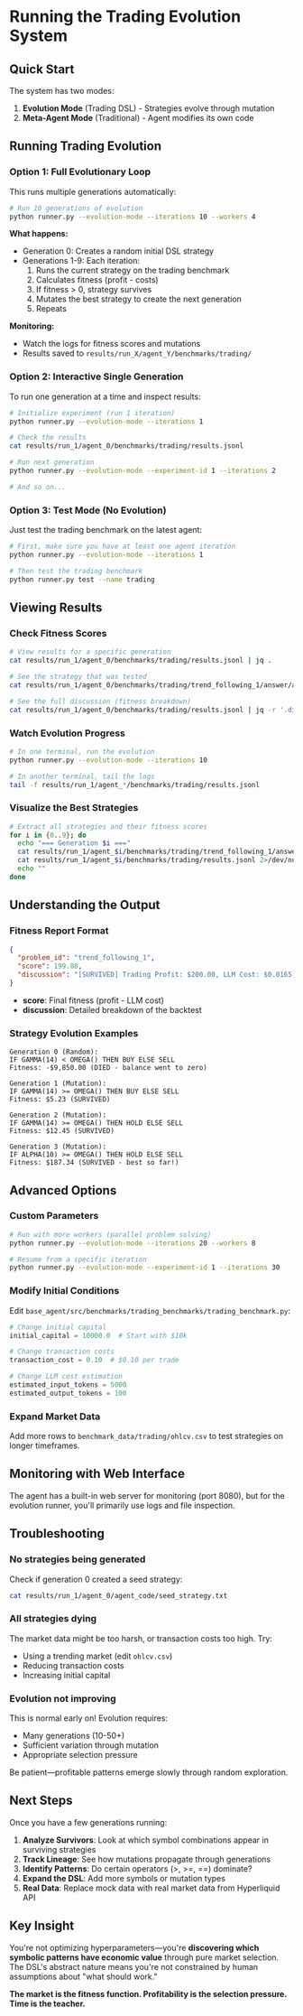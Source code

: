 # Running the Trading Evolution System

## Quick Start

The system has two modes:

1. **Evolution Mode** (Trading DSL) - Strategies evolve through mutation
2. **Meta-Agent Mode** (Traditional) - Agent modifies its own code

## Running Trading Evolution

### Option 1: Full Evolutionary Loop

This runs multiple generations automatically:

```bash
# Run 10 generations of evolution
python runner.py --evolution-mode --iterations 10 --workers 4
```

**What happens:**
- Generation 0: Creates a random initial DSL strategy
- Generations 1-9: Each iteration:
  1. Runs the current strategy on the trading benchmark
  2. Calculates fitness (profit - costs)
  3. If fitness > 0, strategy survives
  4. Mutates the best strategy to create the next generation
  5. Repeats

**Monitoring:**
- Watch the logs for fitness scores and mutations
- Results saved to `results/run_X/agent_Y/benchmarks/trading/`

### Option 2: Interactive Single Generation

To run one generation at a time and inspect results:

```bash
# Initialize experiment (run 1 iteration)
python runner.py --evolution-mode --iterations 1

# Check the results
cat results/run_1/agent_0/benchmarks/trading/results.jsonl

# Run next generation
python runner.py --evolution-mode --experiment-id 1 --iterations 2

# And so on...
```

### Option 3: Test Mode (No Evolution)

Just test the trading benchmark on the latest agent:

```bash
# First, make sure you have at least one agent iteration
python runner.py --evolution-mode --iterations 1

# Then test the trading benchmark
python runner.py test --name trading
```

## Viewing Results

### Check Fitness Scores

```bash
# View results for a specific generation
cat results/run_1/agent_0/benchmarks/trading/results.jsonl | jq .

# See the strategy that was tested
cat results/run_1/agent_0/benchmarks/trading/trend_following_1/answer/answer.txt

# See the full discussion (fitness breakdown)
cat results/run_1/agent_0/benchmarks/trading/results.jsonl | jq -r '.discussion'
```

### Watch Evolution Progress

```bash
# In one terminal, run the evolution
python runner.py --evolution-mode --iterations 10

# In another terminal, tail the logs
tail -f results/run_1/agent_*/benchmarks/trading/results.jsonl
```

### Visualize the Best Strategies

```bash
# Extract all strategies and their fitness scores
for i in {0..9}; do
  echo "=== Generation $i ==="
  cat results/run_1/agent_$i/benchmarks/trading/trend_following_1/answer/answer.txt 2>/dev/null || echo "No strategy"
  cat results/run_1/agent_$i/benchmarks/trading/results.jsonl 2>/dev/null | jq -r '.score' || echo "No score"
  echo ""
done
```

## Understanding the Output

### Fitness Report Format

```json
{
  "problem_id": "trend_following_1",
  "score": 199.88,
  "discussion": "[SURVIVED] Trading Profit: $200.00, LLM Cost: $0.0165, Fitness: $199.98, Trades: 1. Backtest complete..."
}
```

- **score**: Final fitness (profit - LLM cost)
- **discussion**: Detailed breakdown of the backtest

### Strategy Evolution Examples

```
Generation 0 (Random):
IF GAMMA(14) < OMEGA() THEN BUY ELSE SELL
Fitness: -$9,850.00 (DIED - balance went to zero)

Generation 1 (Mutation):
IF GAMMA(14) >= OMEGA() THEN BUY ELSE SELL
Fitness: $5.23 (SURVIVED)

Generation 2 (Mutation):
IF GAMMA(14) >= OMEGA() THEN HOLD ELSE SELL
Fitness: $12.45 (SURVIVED)

Generation 3 (Mutation):
IF ALPHA(10) >= OMEGA() THEN HOLD ELSE SELL
Fitness: $187.34 (SURVIVED - best so far!)
```

## Advanced Options

### Custom Parameters

```bash
# Run with more workers (parallel problem solving)
python runner.py --evolution-mode --iterations 20 --workers 8

# Resume from a specific iteration
python runner.py --evolution-mode --experiment-id 1 --iterations 30
```

### Modify Initial Conditions

Edit `base_agent/src/benchmarks/trading_benchmarks/trading_benchmark.py`:

```python
# Change initial capital
initial_capital = 10000.0  # Start with $10k

# Change transaction costs
transaction_cost = 0.10  # $0.10 per trade

# Change LLM cost estimation
estimated_input_tokens = 5000
estimated_output_tokens = 100
```

### Expand Market Data

Add more rows to `benchmark_data/trading/ohlcv.csv` to test strategies on longer timeframes.

## Monitoring with Web Interface

The agent has a built-in web server for monitoring (port 8080), but for the evolution runner, you'll primarily use logs and file inspection.

## Troubleshooting

### No strategies being generated

Check if generation 0 created a seed strategy:
```bash
cat results/run_1/agent_0/agent_code/seed_strategy.txt
```

### All strategies dying

The market data might be too harsh, or transaction costs too high. Try:
- Using a trending market (edit `ohlcv.csv`)
- Reducing transaction costs
- Increasing initial capital

### Evolution not improving

This is normal early on! Evolution requires:
- Many generations (10-50+)
- Sufficient variation through mutation
- Appropriate selection pressure

Be patient—profitable patterns emerge slowly through random exploration.

## Next Steps

Once you have a few generations running:

1. **Analyze Survivors**: Look at which symbol combinations appear in surviving strategies
2. **Track Lineage**: See how mutations propagate through generations
3. **Identify Patterns**: Do certain operators (>, >=, ==) dominate?
4. **Expand the DSL**: Add more symbols or mutation types
5. **Real Data**: Replace mock data with real market data from Hyperliquid API

## Key Insight

You're not optimizing hyperparameters—you're **discovering which symbolic patterns have economic value** through pure market selection. The DSL's abstract nature means you're not constrained by human assumptions about "what should work."

**The market is the fitness function. Profitability is the selection pressure. Time is the teacher.**

